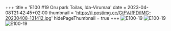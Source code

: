 +++
title = 'E100 #19 Oru park Toilas, Ida-Virumaa'
date = 2023-04-08T21:42:45+02:00
thumbnail = 'https://i.postimg.cc/GtFVJfFD/IMG-20230408-131412.jpg'
hidePageThumbnail = true
+++
![E100-19](https://i.postimg.cc/GtFVJfFD/IMG-20230408-131412.jpg)
![E100-19](https://i.postimg.cc/zDKsrysf/IMG-20230408-133517.jpg)
![E100-19](https://i.postimg.cc/m2SKP02f/IMG-20230408-135648.jpg)